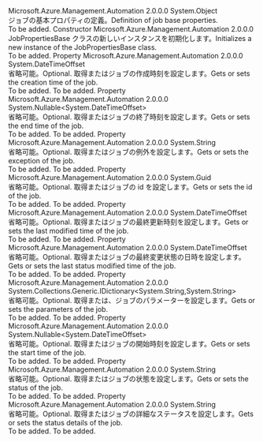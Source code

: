 <Type Name="JobPropertiesBase" FullName="Microsoft.Azure.Management.Automation.Models.JobPropertiesBase">
  <TypeSignature Language="C#" Value="public class JobPropertiesBase" />
  <TypeSignature Language="ILAsm" Value=".class public auto ansi beforefieldinit JobPropertiesBase extends System.Object" />
  <TypeSignature Language="DocId" Value="T:Microsoft.Azure.Management.Automation.Models.JobPropertiesBase" />
  <TypeSignature Language="VB.NET" Value="Public Class JobPropertiesBase" />
  <TypeSignature Language="F#" Value="type JobPropertiesBase = class" />
  <AssemblyInfo>
    <AssemblyName>Microsoft.Azure.Management.Automation</AssemblyName>
    <AssemblyVersion>2.0.0.0</AssemblyVersion>
  </AssemblyInfo>
  <Base>
    <BaseTypeName>System.Object</BaseTypeName>
  </Base>
  <Interfaces />
  <Docs>
    <summary>
            <span data-ttu-id="ae718-101">ジョブの基本プロパティの定義。</span><span class="sxs-lookup"><span data-stu-id="ae718-101">Definition of job base properties.</span></span>
            </summary>
    <remarks>To be added.</remarks>
  </Docs>
  <Members>
    <Member MemberName=".ctor">
      <MemberSignature Language="C#" Value="public JobPropertiesBase ();" />
      <MemberSignature Language="ILAsm" Value=".method public hidebysig specialname rtspecialname instance void .ctor() cil managed" />
      <MemberSignature Language="DocId" Value="M:Microsoft.Azure.Management.Automation.Models.JobPropertiesBase.#ctor" />
      <MemberSignature Language="VB.NET" Value="Public Sub New ()" />
      <MemberType>Constructor</MemberType>
      <AssemblyInfo>
        <AssemblyName>Microsoft.Azure.Management.Automation</AssemblyName>
        <AssemblyVersion>2.0.0.0</AssemblyVersion>
      </AssemblyInfo>
      <Parameters />
      <Docs>
        <summary>
            <span data-ttu-id="ae718-102">JobPropertiesBase クラスの新しいインスタンスを初期化します。</span><span class="sxs-lookup"><span data-stu-id="ae718-102">Initializes a new instance of the JobPropertiesBase class.</span></span>
            </summary>
        <remarks>To be added.</remarks>
      </Docs>
    </Member>
    <Member MemberName="CreationTime">
      <MemberSignature Language="C#" Value="public DateTimeOffset CreationTime { get; set; }" />
      <MemberSignature Language="ILAsm" Value=".property instance valuetype System.DateTimeOffset CreationTime" />
      <MemberSignature Language="DocId" Value="P:Microsoft.Azure.Management.Automation.Models.JobPropertiesBase.CreationTime" />
      <MemberSignature Language="VB.NET" Value="Public Property CreationTime As DateTimeOffset" />
      <MemberSignature Language="F#" Value="member this.CreationTime : DateTimeOffset with get, set" Usage="Microsoft.Azure.Management.Automation.Models.JobPropertiesBase.CreationTime" />
      <MemberType>Property</MemberType>
      <AssemblyInfo>
        <AssemblyName>Microsoft.Azure.Management.Automation</AssemblyName>
        <AssemblyVersion>2.0.0.0</AssemblyVersion>
      </AssemblyInfo>
      <ReturnValue>
        <ReturnType>System.DateTimeOffset</ReturnType>
      </ReturnValue>
      <Docs>
        <summary>
            <span data-ttu-id="ae718-103">省略可能。</span><span class="sxs-lookup"><span data-stu-id="ae718-103">Optional.</span></span> <span data-ttu-id="ae718-104">取得またはジョブの作成時刻を設定します。</span><span class="sxs-lookup"><span data-stu-id="ae718-104">Gets or sets the creation time of the job.</span></span>
            </summary>
        <value>To be added.</value>
        <remarks>To be added.</remarks>
      </Docs>
    </Member>
    <Member MemberName="EndTime">
      <MemberSignature Language="C#" Value="public Nullable&lt;DateTimeOffset&gt; EndTime { get; set; }" />
      <MemberSignature Language="ILAsm" Value=".property instance valuetype System.Nullable`1&lt;valuetype System.DateTimeOffset&gt; EndTime" />
      <MemberSignature Language="DocId" Value="P:Microsoft.Azure.Management.Automation.Models.JobPropertiesBase.EndTime" />
      <MemberSignature Language="VB.NET" Value="Public Property EndTime As Nullable(Of DateTimeOffset)" />
      <MemberSignature Language="F#" Value="member this.EndTime : Nullable&lt;DateTimeOffset&gt; with get, set" Usage="Microsoft.Azure.Management.Automation.Models.JobPropertiesBase.EndTime" />
      <MemberType>Property</MemberType>
      <AssemblyInfo>
        <AssemblyName>Microsoft.Azure.Management.Automation</AssemblyName>
        <AssemblyVersion>2.0.0.0</AssemblyVersion>
      </AssemblyInfo>
      <ReturnValue>
        <ReturnType>System.Nullable&lt;System.DateTimeOffset&gt;</ReturnType>
      </ReturnValue>
      <Docs>
        <summary>
            <span data-ttu-id="ae718-105">省略可能。</span><span class="sxs-lookup"><span data-stu-id="ae718-105">Optional.</span></span> <span data-ttu-id="ae718-106">取得またはジョブの終了時刻を設定します。</span><span class="sxs-lookup"><span data-stu-id="ae718-106">Gets or sets the end time of the job.</span></span>
            </summary>
        <value>To be added.</value>
        <remarks>To be added.</remarks>
      </Docs>
    </Member>
    <Member MemberName="Exception">
      <MemberSignature Language="C#" Value="public string Exception { get; set; }" />
      <MemberSignature Language="ILAsm" Value=".property instance string Exception" />
      <MemberSignature Language="DocId" Value="P:Microsoft.Azure.Management.Automation.Models.JobPropertiesBase.Exception" />
      <MemberSignature Language="VB.NET" Value="Public Property Exception As String" />
      <MemberSignature Language="F#" Value="member this.Exception : string with get, set" Usage="Microsoft.Azure.Management.Automation.Models.JobPropertiesBase.Exception" />
      <MemberType>Property</MemberType>
      <AssemblyInfo>
        <AssemblyName>Microsoft.Azure.Management.Automation</AssemblyName>
        <AssemblyVersion>2.0.0.0</AssemblyVersion>
      </AssemblyInfo>
      <ReturnValue>
        <ReturnType>System.String</ReturnType>
      </ReturnValue>
      <Docs>
        <summary>
            <span data-ttu-id="ae718-107">省略可能。</span><span class="sxs-lookup"><span data-stu-id="ae718-107">Optional.</span></span> <span data-ttu-id="ae718-108">取得またはジョブの例外を設定します。</span><span class="sxs-lookup"><span data-stu-id="ae718-108">Gets or sets the exception of the job.</span></span>
            </summary>
        <value>To be added.</value>
        <remarks>To be added.</remarks>
      </Docs>
    </Member>
    <Member MemberName="JobId">
      <MemberSignature Language="C#" Value="public Guid JobId { get; set; }" />
      <MemberSignature Language="ILAsm" Value=".property instance valuetype System.Guid JobId" />
      <MemberSignature Language="DocId" Value="P:Microsoft.Azure.Management.Automation.Models.JobPropertiesBase.JobId" />
      <MemberSignature Language="VB.NET" Value="Public Property JobId As Guid" />
      <MemberSignature Language="F#" Value="member this.JobId : Guid with get, set" Usage="Microsoft.Azure.Management.Automation.Models.JobPropertiesBase.JobId" />
      <MemberType>Property</MemberType>
      <AssemblyInfo>
        <AssemblyName>Microsoft.Azure.Management.Automation</AssemblyName>
        <AssemblyVersion>2.0.0.0</AssemblyVersion>
      </AssemblyInfo>
      <ReturnValue>
        <ReturnType>System.Guid</ReturnType>
      </ReturnValue>
      <Docs>
        <summary>
            <span data-ttu-id="ae718-109">省略可能。</span><span class="sxs-lookup"><span data-stu-id="ae718-109">Optional.</span></span> <span data-ttu-id="ae718-110">取得またはジョブの id を設定します。</span><span class="sxs-lookup"><span data-stu-id="ae718-110">Gets or sets the id of the job.</span></span>
            </summary>
        <value>To be added.</value>
        <remarks>To be added.</remarks>
      </Docs>
    </Member>
    <Member MemberName="LastModifiedTime">
      <MemberSignature Language="C#" Value="public DateTimeOffset LastModifiedTime { get; set; }" />
      <MemberSignature Language="ILAsm" Value=".property instance valuetype System.DateTimeOffset LastModifiedTime" />
      <MemberSignature Language="DocId" Value="P:Microsoft.Azure.Management.Automation.Models.JobPropertiesBase.LastModifiedTime" />
      <MemberSignature Language="VB.NET" Value="Public Property LastModifiedTime As DateTimeOffset" />
      <MemberSignature Language="F#" Value="member this.LastModifiedTime : DateTimeOffset with get, set" Usage="Microsoft.Azure.Management.Automation.Models.JobPropertiesBase.LastModifiedTime" />
      <MemberType>Property</MemberType>
      <AssemblyInfo>
        <AssemblyName>Microsoft.Azure.Management.Automation</AssemblyName>
        <AssemblyVersion>2.0.0.0</AssemblyVersion>
      </AssemblyInfo>
      <ReturnValue>
        <ReturnType>System.DateTimeOffset</ReturnType>
      </ReturnValue>
      <Docs>
        <summary>
            <span data-ttu-id="ae718-111">省略可能。</span><span class="sxs-lookup"><span data-stu-id="ae718-111">Optional.</span></span> <span data-ttu-id="ae718-112">取得またはジョブの最終更新時刻を設定します。</span><span class="sxs-lookup"><span data-stu-id="ae718-112">Gets or sets the last modified time of the job.</span></span>
            </summary>
        <value>To be added.</value>
        <remarks>To be added.</remarks>
      </Docs>
    </Member>
    <Member MemberName="LastStatusModifiedTime">
      <MemberSignature Language="C#" Value="public DateTimeOffset LastStatusModifiedTime { get; set; }" />
      <MemberSignature Language="ILAsm" Value=".property instance valuetype System.DateTimeOffset LastStatusModifiedTime" />
      <MemberSignature Language="DocId" Value="P:Microsoft.Azure.Management.Automation.Models.JobPropertiesBase.LastStatusModifiedTime" />
      <MemberSignature Language="VB.NET" Value="Public Property LastStatusModifiedTime As DateTimeOffset" />
      <MemberSignature Language="F#" Value="member this.LastStatusModifiedTime : DateTimeOffset with get, set" Usage="Microsoft.Azure.Management.Automation.Models.JobPropertiesBase.LastStatusModifiedTime" />
      <MemberType>Property</MemberType>
      <AssemblyInfo>
        <AssemblyName>Microsoft.Azure.Management.Automation</AssemblyName>
        <AssemblyVersion>2.0.0.0</AssemblyVersion>
      </AssemblyInfo>
      <ReturnValue>
        <ReturnType>System.DateTimeOffset</ReturnType>
      </ReturnValue>
      <Docs>
        <summary>
            <span data-ttu-id="ae718-113">省略可能。</span><span class="sxs-lookup"><span data-stu-id="ae718-113">Optional.</span></span> <span data-ttu-id="ae718-114">取得またはジョブの最終変更状態の日時を設定します。</span><span class="sxs-lookup"><span data-stu-id="ae718-114">Gets or sets the last status modified time of the job.</span></span>
            </summary>
        <value>To be added.</value>
        <remarks>To be added.</remarks>
      </Docs>
    </Member>
    <Member MemberName="Parameters">
      <MemberSignature Language="C#" Value="public System.Collections.Generic.IDictionary&lt;string,string&gt; Parameters { get; set; }" />
      <MemberSignature Language="ILAsm" Value=".property instance class System.Collections.Generic.IDictionary`2&lt;string, string&gt; Parameters" />
      <MemberSignature Language="DocId" Value="P:Microsoft.Azure.Management.Automation.Models.JobPropertiesBase.Parameters" />
      <MemberSignature Language="VB.NET" Value="Public Property Parameters As IDictionary(Of String, String)" />
      <MemberSignature Language="F#" Value="member this.Parameters : System.Collections.Generic.IDictionary&lt;string, string&gt; with get, set" Usage="Microsoft.Azure.Management.Automation.Models.JobPropertiesBase.Parameters" />
      <MemberType>Property</MemberType>
      <AssemblyInfo>
        <AssemblyName>Microsoft.Azure.Management.Automation</AssemblyName>
        <AssemblyVersion>2.0.0.0</AssemblyVersion>
      </AssemblyInfo>
      <ReturnValue>
        <ReturnType>System.Collections.Generic.IDictionary&lt;System.String,System.String&gt;</ReturnType>
      </ReturnValue>
      <Docs>
        <summary>
            <span data-ttu-id="ae718-115">省略可能。</span><span class="sxs-lookup"><span data-stu-id="ae718-115">Optional.</span></span> <span data-ttu-id="ae718-116">取得または、ジョブのパラメーターを設定します。</span><span class="sxs-lookup"><span data-stu-id="ae718-116">Gets or sets the parameters of the job.</span></span>
            </summary>
        <value>To be added.</value>
        <remarks>To be added.</remarks>
      </Docs>
    </Member>
    <Member MemberName="StartTime">
      <MemberSignature Language="C#" Value="public Nullable&lt;DateTimeOffset&gt; StartTime { get; set; }" />
      <MemberSignature Language="ILAsm" Value=".property instance valuetype System.Nullable`1&lt;valuetype System.DateTimeOffset&gt; StartTime" />
      <MemberSignature Language="DocId" Value="P:Microsoft.Azure.Management.Automation.Models.JobPropertiesBase.StartTime" />
      <MemberSignature Language="VB.NET" Value="Public Property StartTime As Nullable(Of DateTimeOffset)" />
      <MemberSignature Language="F#" Value="member this.StartTime : Nullable&lt;DateTimeOffset&gt; with get, set" Usage="Microsoft.Azure.Management.Automation.Models.JobPropertiesBase.StartTime" />
      <MemberType>Property</MemberType>
      <AssemblyInfo>
        <AssemblyName>Microsoft.Azure.Management.Automation</AssemblyName>
        <AssemblyVersion>2.0.0.0</AssemblyVersion>
      </AssemblyInfo>
      <ReturnValue>
        <ReturnType>System.Nullable&lt;System.DateTimeOffset&gt;</ReturnType>
      </ReturnValue>
      <Docs>
        <summary>
            <span data-ttu-id="ae718-117">省略可能。</span><span class="sxs-lookup"><span data-stu-id="ae718-117">Optional.</span></span> <span data-ttu-id="ae718-118">取得またはジョブの開始時刻を設定します。</span><span class="sxs-lookup"><span data-stu-id="ae718-118">Gets or sets the start time of the job.</span></span>
            </summary>
        <value>To be added.</value>
        <remarks>To be added.</remarks>
      </Docs>
    </Member>
    <Member MemberName="Status">
      <MemberSignature Language="C#" Value="public string Status { get; set; }" />
      <MemberSignature Language="ILAsm" Value=".property instance string Status" />
      <MemberSignature Language="DocId" Value="P:Microsoft.Azure.Management.Automation.Models.JobPropertiesBase.Status" />
      <MemberSignature Language="VB.NET" Value="Public Property Status As String" />
      <MemberSignature Language="F#" Value="member this.Status : string with get, set" Usage="Microsoft.Azure.Management.Automation.Models.JobPropertiesBase.Status" />
      <MemberType>Property</MemberType>
      <AssemblyInfo>
        <AssemblyName>Microsoft.Azure.Management.Automation</AssemblyName>
        <AssemblyVersion>2.0.0.0</AssemblyVersion>
      </AssemblyInfo>
      <ReturnValue>
        <ReturnType>System.String</ReturnType>
      </ReturnValue>
      <Docs>
        <summary>
            <span data-ttu-id="ae718-119">省略可能。</span><span class="sxs-lookup"><span data-stu-id="ae718-119">Optional.</span></span> <span data-ttu-id="ae718-120">取得またはジョブの状態を設定します。</span><span class="sxs-lookup"><span data-stu-id="ae718-120">Gets or sets the status of the job.</span></span>
            </summary>
        <value>To be added.</value>
        <remarks>To be added.</remarks>
      </Docs>
    </Member>
    <Member MemberName="StatusDetails">
      <MemberSignature Language="C#" Value="public string StatusDetails { get; set; }" />
      <MemberSignature Language="ILAsm" Value=".property instance string StatusDetails" />
      <MemberSignature Language="DocId" Value="P:Microsoft.Azure.Management.Automation.Models.JobPropertiesBase.StatusDetails" />
      <MemberSignature Language="VB.NET" Value="Public Property StatusDetails As String" />
      <MemberSignature Language="F#" Value="member this.StatusDetails : string with get, set" Usage="Microsoft.Azure.Management.Automation.Models.JobPropertiesBase.StatusDetails" />
      <MemberType>Property</MemberType>
      <AssemblyInfo>
        <AssemblyName>Microsoft.Azure.Management.Automation</AssemblyName>
        <AssemblyVersion>2.0.0.0</AssemblyVersion>
      </AssemblyInfo>
      <ReturnValue>
        <ReturnType>System.String</ReturnType>
      </ReturnValue>
      <Docs>
        <summary>
            <span data-ttu-id="ae718-121">省略可能。</span><span class="sxs-lookup"><span data-stu-id="ae718-121">Optional.</span></span> <span data-ttu-id="ae718-122">取得またはジョブの詳細なステータスを設定します。</span><span class="sxs-lookup"><span data-stu-id="ae718-122">Gets or sets the status details of the job.</span></span>
            </summary>
        <value>To be added.</value>
        <remarks>To be added.</remarks>
      </Docs>
    </Member>
  </Members>
</Type>